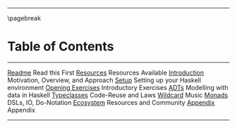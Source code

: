 ----

\pagebreak

# Table of Contents

------------------------------------------  ----------------------------------
[Readme](#melbourne-haskell-workshop-2013)  Read this First
[Resources](#required-resources)            Resources Available
[Introduction](#introduction)               Motivation, Overview, and Approach
[Setup](#setup)                             Setting up your Haskell environment
[Opening Exercises](#opening-exercises)     Introductory Exercises
[ADTs](#adts-algebraic-data-types)          Modelling with data in Haskell
[Typeclasses](#typeclasses)                 Code-Reuse and Laws
[Wildcard](#wildcard)                       Music
[Monads](#monads)                           DSLs, IO, Do-Notation
[Ecosystem](#ecosystem)                     Resources and Community
[Appendix](#appendix)                       Appendix
------------------------------------------  ----------------------------------
